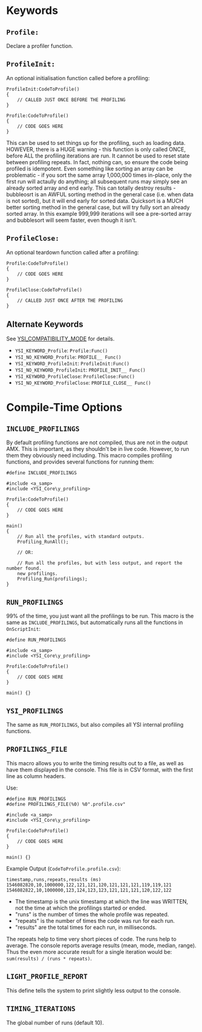 # Keywords

## `Profile:`

Declare a profiler function.

## `ProfileInit:`

An optional initialisation function called before a profiling:

```pawn
ProfileInit:CodeToProfile()
{
	// CALLED JUST ONCE BEFORE THE PROFILING
}

Profile:CodeToProfile()
{
	// CODE GOES HERE
}
```

This can be used to set things up for the profiling, such as loading data.  HOWEVER, there is a HUGE warning - this function is only called ONCE, before ALL the profiling iterations are run.  It cannot be used to reset state between profiling repeats.  In fact, nothing can, so ensure the code being profiled is idempotent.  Even something like sorting an array can be problematic - if you sort the same array 1,000,000 times in-place, only the first run will actaully do anything; all subsequent runs may simply see an already sorted array and end early.  This can totally destroy results - bubbleosrt is an AWFUL sorting method in the general case (i.e. when data is not sorted), but it will end early for sorted data.  Quicksort is a MUCH better sorting method in the general case, but will try fully sort an already sorted array.  In this example 999,999 iterations will see a pre-sorted array and bubblesort will seem faster, even though it isn't.

## `ProfileClose:`

An optional teardown function called after a profiling:

```pawn
Profile:CodeToProfile()
{
	// CODE GOES HERE
}

ProfileClose:CodeToProfile()
{
	// CALLED JUST ONCE AFTER THE PROFILING
}
```

## Alternate Keywords

See [YSI_COMPATIBILITY_MODE](../../YSI_COMPATIBILITY_MODE.md) for details.

* `YSI_KEYWORD_Profile`: `Profile:Func()`
* `YSI_NO_KEYWORD_Profile`: `PROFILE__ Func()`
* `YSI_KEYWORD_ProfileInit`: `ProfileInit:Func()`
* `YSI_NO_KEYWORD_ProfileInit`: `PROFILE_INIT__ Func()`
* `YSI_KEYWORD_ProfileClose`: `ProfileClose:Func()`
* `YSI_NO_KEYWORD_ProfileClose`: `PROFILE_CLOSE__ Func()`

# Compile-Time Options

## `INCLUDE_PROFILINGS`

By default profiling functions are not compiled, thus are not in the output AMX.  This is important, as they shouldn't be in live code.  However, to run them they obviously need including.  This macro compiles profiling functions, and provides several functions for running them:

```pawn
#define INCLUDE_PROFILINGS

#include <a_samp>
#include <YSI_Core\y_profiling>

Profile:CodeToProfile()
{
	// CODE GOES HERE
}

main()
{
	// Run all the profiles, with standard outputs.
	Profiling_RunAll();
	
	// OR:
	
	// Run all the profiles, but with less output, and report the number found.
	new profilings.
	Profiling_Run(profilings);
}
```

## `RUN_PROFILINGS`

99% of the time, you just want all the profilings to be run.  This macro is the same as `INCLUDE_PROFILINGS`, but automatically runs all the functions in `OnScriptInit`:

```pawn
#define RUN_PROFILINGS

#include <a_samp>
#include <YSI_Core\y_profiling>

Profile:CodeToProfile()
{
	// CODE GOES HERE
}

main() {}
```


## `YSI_PROFILINGS`

The same as `RUN_PROFILINGS`, but also compiles all YSI internal profiling functions.

## `PROFILINGS_FILE`

This macro allows you to write the timing results out to a file, as well as have them displayed in the console.  This file is in CSV format, with the first line as column headers.

Use:

```pawn
#define RUN_PROFILINGS
#define PROFILINGS_FILE(%0) %0".profile.csv"

#include <a_samp>
#include <YSI_Core\y_profiling>

Profile:CodeToProfile()
{
	// CODE GOES HERE
}

main() {}
```

Example Output (`CodeToProfile.profile.csv`):

```
timestamp,runs,repeats,results (ms)
1546082820,10,1000000,122,121,121,120,121,121,121,119,119,121
1546082822,10,1000000,123,124,123,123,121,121,121,120,122,122
```

* The timestamp is the unix timestamp at which the line was WRITTEN, not the time at which the profilings started or ended.
* "runs" is the number of times the whole profile was repeated.
* "repeats" is the number of times the code was run for each run.
* "results" are the total times for each run, in milliseconds.

The repeats help to time very short pieces of code.  The runs help to average.  The console reports average results (mean, mode, median, range).  Thus the even more accurate result for a single iteration would be: `sum(results) / (runs * repeats)`.

## `LIGHT_PROFILE_REPORT`

This define tells the system to print slightly less output to the console.

## `TIMING_ITERATIONS`

The global number of runs (default 10).

